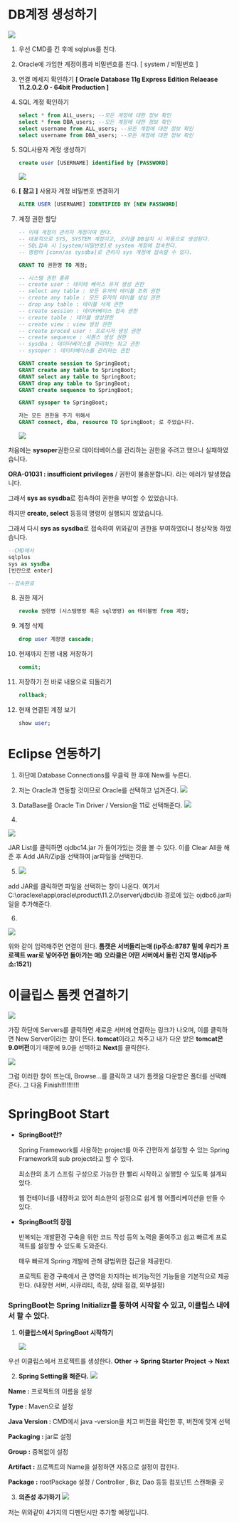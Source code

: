 # DB계정 생성하기

![](https://postfiles.pstatic.net/MjAyMDExMThfMTg4/MDAxNjA1NjgwNjY4NDg1.66TAs0Gg2vkSRu90SsLBF6m36STLJaRdoQWk7HC4gywg.Al8UzqeXJpv3JVw3gW47mhoMNFLRimqozZVm13dSxsYg.JPEG.rgusqls/CMD01.jpg?type=w773)

1. 우선 CMD를 킨 후에 sqlplus를 친다.

2. Oracle에 가입한 계정이름과 비밀번호를 친다. [ system / 비밀번호 ]

3. 연결 메세지 확인하기 **[ Oracle Database 11g Express Edition Relaease 11.2.0.2.0 - 64bit Production ]**

4. SQL 계정 확인하기

   ```sql
   select * from ALL_users; --모든 계정에 대한 정보 확인
   select * from DBA_users; --모든 계정에 대한 정보 확인
   select username from ALL_users; --모든 계정에 대한 정보 확인
   select username from DBA_users; --모든 계정에 대한 정보 확인
   ```

   

5. SQL사용자 계정 생성하기

   ```sql
   create user [USERNAME] identified by [PASSWORD]
   ```

   ![](https://postfiles.pstatic.net/MjAyMDExMThfMTU2/MDAxNjA1NjgyMzM2MDcy.TI5SF8fAQJ_ZarDcgdZej6J3l9KlAo7IMYk22c5GlXEg.OSTq3BbG7eWw2w1eL6gJ1BiWLnERClgX0p3CMK952U0g.PNG.rgusqls/image.png?type=w773)

6. **[ 참고 ]** 사용자 계정 비밀번호 변경하기

   ```sql
   ALTER USER [USERNAME] IDENTIFIED BY [NEW PASSWORD]
   ```

7. 계정 권한 할당

   ```sql
   -- 이때 계정이 관리자 계정이여 한다.
   -- 대표적으로 SYS, SYSTEM 계정이고, 오라클 DB설치 시 자동으로 생성된다.
   -- SQL접속 시 [system/비밀번호]로 system 계정에 접속한다.
   -- 명령어 [conn/as sysdba]로 관리자 sys 계정에 접속할 수 있다.
   
   GRANT TO 권한명 TO 계정;
   
   -- 시스템 권한 종류
   -- create user : 데이테 베이스 유저 생성 권한
   -- select any table : 모든 유저의 테이블 조회 권한
   -- create any table : 모든 유저의 테이블 생성 권한
   -- drop any table : 테이블 삭제 권한
   -- create session : 데이터베이스 접속 권한
   -- create table : 테이블 생성권한
   -- create view : view 생성 권한
   -- create proced user : 프로시저 생성 권한
   -- create sequence : 시퀀스 생성 권한
   -- sysdba : 데이터베이스를 관리하는 최고 권한
   -- sysoper : 데이터베이스를 관리하는 권한
   
   GRANT create session to SpringBoot;
   GRANT create any table to SpringBoot;
   GRANT select any table to SpringBoot;
   GRANT drop any table to SpringBoot;
   GRANT create sequence to SpringBoot;
   
   GRANT sysoper to SpringBoot;
   
   저는 모든 권한을 주기 위해서
   GRANT connect, dba, resource TO SpringBoot; 로 주었습니다.
   ```

   ![](https://postfiles.pstatic.net/MjAyMDExMThfMjg5/MDAxNjA1Njg0MDQ2NTA4.3aI9KykkhMrnxhEE3VS6KdNbzcs0GR7Xi1icuxJD6pIg.EKi59_QjhwUBf7sVMbHfvhcIM6AlRU7C3T75I2BI_Lgg.PNG.rgusqls/image.png?type=w773)

처음에는 **sysoper**권한으로 데이터베이스를 관리하는 권한을 주려고 했으나 실패하였습니다.

**ORA-01031 : insufficient privileges** / 권한이 불충분합니다. 라는 에러가 발생했습니다.

그래서 **sys as sysdba**로 접속하여 권한을 부여할 수 있었습니다.

하지만 **create, select** 등등의 명령이 실행되지 않았습니다.

그래서 다시 **sys as sysdba**로 접속하여 위와같이 권한을 부여하였더니 정상작동 하였습니다. 

```sql
--CMD에서
sqlplus
sys as sysdba
[빈칸으로 enter]

--접속완료
```

8. 권한 제거

   ```sql
   revoke 권한명 (시스템명령 혹은 sql명령) on 테이블명 from 계정;
   ```

9. 계정 삭제

   ```sql
   drop user 계정명 cascade;
   ```

10. 현재까지 진행 내용 저장하기

    ```sql
    commit;
    ```

11. 저장하기 전 바로 내용으로 되돌리기

    ```sql
    rollback;
    ```

12. 현재 연결된 계정 보기

    ```sql
    show user;
    ```

    

# Eclipse 연동하기

1. 하단에 Database Connections를 우클릭 한 후에 New를 누른다.
2. 저는 Oracle과 연동할 것이므로 Oracle를 선택하고 넘겨준다.
   ![](https://postfiles.pstatic.net/MjAyMDExMThfMTcy/MDAxNjA1Njg0NDk3NzA4.Ldw31pzrEXO34uZoS0sDyloqTgdcoj58AENJCa9e_RMg.2h0NH-KwcHCTER45agSr-AAXhUcH5j_0aszF6EEmnwwg.PNG.rgusqls/image.png?type=w773)
3. DataBase를 Oracle Tin Driver / Version을 11로 선택해준다.
   ![](https://postfiles.pstatic.net/MjAyMDExMThfMTQw/MDAxNjA1Njg0NjMzNzE0.c7UO28CcOrb8guz9yui7SJvxshdcd_wefIX7s96yLdog.69woN_6ABrfuV80QaVVddFUj2x1Ds_YUSeJAdchaRPgg.PNG.rgusqls/image.png?type=w773)

4. 

   ![](https://postfiles.pstatic.net/MjAyMDExMThfMTYz/MDAxNjA1Njg0Nzg3MDY2.Rf3SwXuqJ9mLRWew3DxccvxCJ3uzhWt3duoTj9HPLOsg.43bsD1CbjPi3OZUOIV0sn8-7eybJl0c_-zZ-bzICj9cg.PNG.rgusqls/image.png?type=w773)

JAR List를 클릭하면 ojdbc14.jar 가 들어가있는 것을 볼 수 있다.
이를 Clear All을 해준 후 Add JAR/Zip을 선택하여 jar파일을 선택한다.

5. 
   ![](https://postfiles.pstatic.net/MjAyMDExMThfNTYg/MDAxNjA1Njg0OTIzMTUw.gl1_iJHJEdwH2m2adwygcw67UlSWcJwWFyXcPCcUkC0g.4vNZaj4NfvnfI6Xu7A_F8FDt_rxu_f3aJMdbePg2z4gg.PNG.rgusqls/image.png?type=w773)

add JAR를 클릭하면 파일을 선택하는 창이 나온다.
여기서 C:\oraclexe\app\oracle\product\11.2.0\server\jdbc\lib 경로에 있는 ojdbc6.jar파일을 추가해준다.

6. 
   

![](https://postfiles.pstatic.net/MjAyMDExMThfMjQ4/MDAxNjA1Njg1MjUyNDM0.FO_1qJRu2cPM62MOPk08HNDgRRt4_iv6F2jIoxUvx0Ug.3iNs524X5RAbNGsgB9xepGh68BX9v2PqV62u_Z4TC5kg.PNG.rgusqls/image.png?type=w773)

위와 같이 입력해주면 연결이 된다.
**톰캣은 서버돌리는애 (ip주소:8787 밑에 우리가 프로젝트 war로 넣어주면 돌아가는 애)**
**오라클은 어떤 서버에서 돌린 건지 명시(ip주소:1521)**



# 이클립스 톰켓 연결하기

![](https://postfiles.pstatic.net/MjAyMDExMThfNjAg/MDAxNjA1Njg1NDYyODM1.fdqDposUihudZbWXhE75dJoU6SfPZ8Pn6I0nZBBUNpsg.uuQsqYoUrAgMMBm3fqNpwVCY_pXgTKgcrm9U2OrAGpgg.PNG.rgusqls/image.png?type=w773)

가장 하단에 Servers를 클릭하면 새로운 서버에 연결하는 링크가 나오며, 이를 클릭하면
New Server이라는 창이 뜬다.
**tomcat**이라고 쳐주고 내가 다운 받은 **tomcat은 9.0버전**이기 때문에 9.0을 선택하고 **Next**를 클릭한다.

![](https://postfiles.pstatic.net/MjAyMDExMThfMTcw/MDAxNjA1Njg1NjAwNzM3.ptOWRj6FTYjZnpJdJISLO5Q04anc-L4dOh-JfpRrKscg.gQU7NRjFj_queaG7AM0v4KKk9XqR5HDk29Yt-bAKV1Ug.PNG.rgusqls/image.png?type=w773)

그럼 이러한 창이 뜨는데, Browse...를 클릭하고 내가 톰켓을 다운받은 폴더를 선택해준다.
그 다음 Finish!!!!!!!!!!



# SpringBoot Start

- **SpringBoot란?**

  Spring Framework를 사용하는 project를 아주 간편하게 설정할 수 있는 Spring Framework의 sub project라고 할 수 있다.

  최소한의 초기 스프링 구성으로 가능한 한 빨리 시작하고 실행할 수 있도록 설계되었다.

  웹 컨테이너를 내장하고 있어 최소한의 설정으로 쉽게 웹 어플리케이션을 만들 수 있다.

- **SpringBoot의 장점**

  반복되는 개발환경 구축을 위한 코드 작성 등의 노력을 줄여주고 쉽고 빠르게 프로젝트를 설정할 수 있도록 도와준다.

  매우 빠르게 Spring 개발에 관해 광범위한 접근을 제공한다.

  프로젝트 환경 구축에서 큰 영역을 차지하는 비기능적인 기능들을 기본적으로 제공한다.
  (내장현 서버, 시큐리티, 측정, 상태 점검, 외부설정)



### SpringBoot는 Spring Initializr를 통하여 시작할 수 있고, 이클립스 내에서 할 수 있다.

1. **이클립스에서 SpringBoot 시작하기**

   ![](https://postfiles.pstatic.net/MjAyMDExMThfMjA0/MDAxNjA1NjkwMjY1MDk2.DIkil40ADVpbygTPKWjDFuZHIQ-jhp5hTUjUHi6400Eg.dtvbTNIMOdDBk8QX06NpmJ-hok5H4LhaaQHMwvIDf2sg.PNG.rgusqls/image.png?type=w773)

우선 이클립스에서 프로젝트를 생성한다.
**Other -> Spring Starter Project -> Next**



2. **Spring Setting을 해준다.**
   ![](https://postfiles.pstatic.net/MjAyMDExMThfMjcz/MDAxNjA1NjkwOTQzNDQ5.Ha506gQurgy7lEgln20cpdyo9CE7LfyzdyEDmYnbzSgg.QBcP25Z12YlHQM8xTpjIx_BL5rvXIpgl-Ae7zbrBIAog.PNG.rgusqls/image.png?type=w773)

**Name :** 프로젝트의 이름을 설정

**Type :** Maven으로 설정

**Java Version :** CMD에서 java -version을 치고 버전을 확인한 후, 버전에 맞게 선택

**Packaging :** jar로 설정

**Group :** 중복없이 설정

**Artifact :** 프로젝트의 Name을 설정하면 자동으로 설정이 잡힌다.

**Package :** rootPackage 설정 / Controller , Biz, Dao 등등 컴포넌트 스캔해줄 곳



3.  **의존성 추가하기**
   ![](https://postfiles.pstatic.net/MjAyMDExMThfNDcg/MDAxNjA1NjkxNzEyMjA3.1z5dpRpr6Ir8eY_oQSP3dH31WwZS7vKASd8oYAQMYJ8g.0hUcbwXVx_8GeHlhUYyobPkZmWwMuo2UMsgxoGmRJk4g.PNG.rgusqls/image.png?type=w773)

저는 위와같이 4가지의 디펜던시만 추가할 예정입니다.